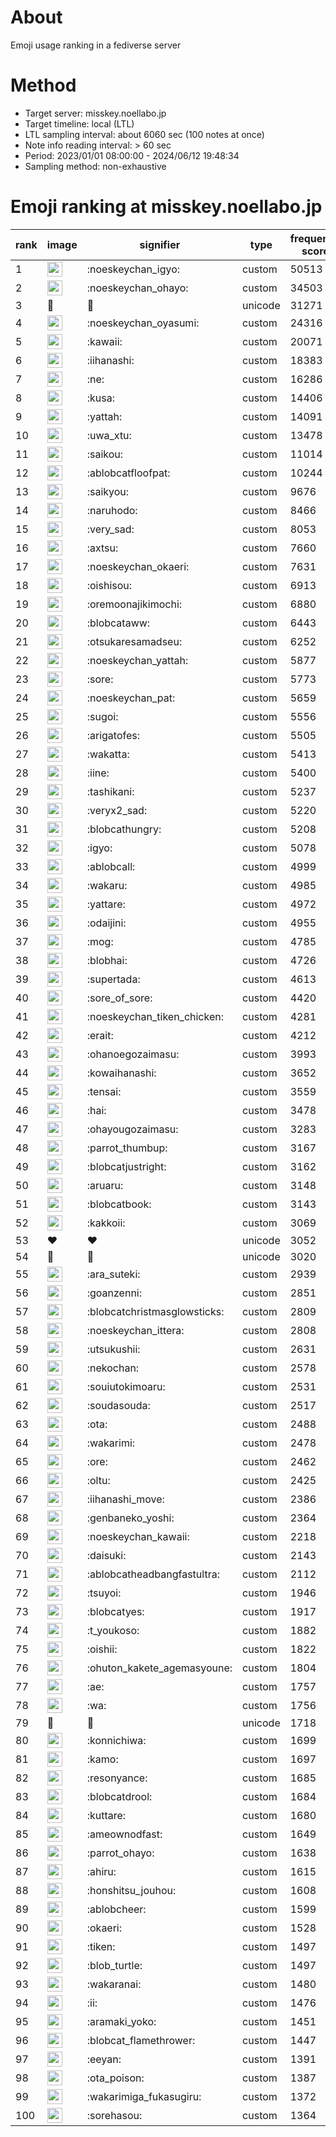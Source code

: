 # About
Emoji usage ranking in a fediverse server

# Method
- Target server: misskey.noellabo.jp
- Target timeline: local (LTL)
- LTL sampling interval: about 6060 sec (100 notes at once)
- Note info reading interval: > 60 sec
- Period: 2023/01/01 08:00:00 - 2024/06/12 19:48:34 
- Sampling method: non-exhaustive

# Emoji ranking at misskey.noellabo.jp

|rank|image|signifier|type|frequency score|
|----|----|----|----|----|
|1|<img height="24" src="https://misskey.noellabo.jp/emoji/noeskeychan_igyo.webp">|:noeskeychan_igyo:|custom|50513|
|2|<img height="24" src="https://misskey.noellabo.jp/emoji/noeskeychan_ohayo.webp">|:noeskeychan_ohayo:|custom|34503|
|3|🎉|🎉|unicode|31271|
|4|<img height="24" src="https://misskey.noellabo.jp/emoji/noeskeychan_oyasumi.webp">|:noeskeychan_oyasumi:|custom|24316|
|5|<img height="24" src="https://misskey.noellabo.jp/emoji/kawaii.webp">|:kawaii:|custom|20071|
|6|<img height="24" src="https://misskey.noellabo.jp/emoji/iihanashi.webp">|:iihanashi:|custom|18383|
|7|<img height="24" src="https://misskey.noellabo.jp/emoji/ne.webp">|:ne:|custom|16286|
|8|<img height="24" src="https://misskey.noellabo.jp/emoji/kusa.webp">|:kusa:|custom|14406|
|9|<img height="24" src="https://misskey.noellabo.jp/emoji/yattah.webp">|:yattah:|custom|14091|
|10|<img height="24" src="https://misskey.noellabo.jp/emoji/uwa_xtu.webp">|:uwa_xtu:|custom|13478|
|11|<img height="24" src="https://misskey.noellabo.jp/emoji/saikou.webp">|:saikou:|custom|11014|
|12|<img height="24" src="https://misskey.noellabo.jp/emoji/ablobcatfloofpat.webp">|:ablobcatfloofpat:|custom|10244|
|13|<img height="24" src="https://misskey.noellabo.jp/emoji/saikyou.webp">|:saikyou:|custom|9676|
|14|<img height="24" src="https://misskey.noellabo.jp/emoji/naruhodo.webp">|:naruhodo:|custom|8466|
|15|<img height="24" src="https://misskey.noellabo.jp/emoji/very_sad.webp">|:very_sad:|custom|8053|
|16|<img height="24" src="https://misskey.noellabo.jp/emoji/axtsu.webp">|:axtsu:|custom|7660|
|17|<img height="24" src="https://misskey.noellabo.jp/emoji/noeskeychan_okaeri.webp">|:noeskeychan_okaeri:|custom|7631|
|18|<img height="24" src="https://misskey.noellabo.jp/emoji/oishisou.webp">|:oishisou:|custom|6913|
|19|<img height="24" src="https://misskey.noellabo.jp/emoji/oremoonajikimochi.webp">|:oremoonajikimochi:|custom|6880|
|20|<img height="24" src="https://misskey.noellabo.jp/emoji/blobcataww.webp">|:blobcataww:|custom|6443|
|21|<img height="24" src="https://misskey.noellabo.jp/emoji/otsukaresamadseu.webp">|:otsukaresamadseu:|custom|6252|
|22|<img height="24" src="https://misskey.noellabo.jp/emoji/noeskeychan_yattah.webp">|:noeskeychan_yattah:|custom|5877|
|23|<img height="24" src="https://misskey.noellabo.jp/emoji/sore.webp">|:sore:|custom|5773|
|24|<img height="24" src="https://misskey.noellabo.jp/emoji/noeskeychan_pat.webp">|:noeskeychan_pat:|custom|5659|
|25|<img height="24" src="https://misskey.noellabo.jp/emoji/sugoi.webp">|:sugoi:|custom|5556|
|26|<img height="24" src="https://misskey.noellabo.jp/emoji/arigatofes.webp">|:arigatofes:|custom|5505|
|27|<img height="24" src="https://misskey.noellabo.jp/emoji/wakatta.webp">|:wakatta:|custom|5413|
|28|<img height="24" src="https://misskey.noellabo.jp/emoji/iine.webp">|:iine:|custom|5400|
|29|<img height="24" src="https://misskey.noellabo.jp/emoji/tashikani.webp">|:tashikani:|custom|5237|
|30|<img height="24" src="https://misskey.noellabo.jp/emoji/veryx2_sad.webp">|:veryx2_sad:|custom|5220|
|31|<img height="24" src="https://misskey.noellabo.jp/emoji/blobcathungry.webp">|:blobcathungry:|custom|5208|
|32|<img height="24" src="https://misskey.noellabo.jp/emoji/igyo.webp">|:igyo:|custom|5078|
|33|<img height="24" src="https://misskey.noellabo.jp/emoji/ablobcall.webp">|:ablobcall:|custom|4999|
|34|<img height="24" src="https://misskey.noellabo.jp/emoji/wakaru.webp">|:wakaru:|custom|4985|
|35|<img height="24" src="https://misskey.noellabo.jp/emoji/yattare.webp">|:yattare:|custom|4972|
|36|<img height="24" src="https://misskey.noellabo.jp/emoji/odaijini.webp">|:odaijini:|custom|4955|
|37|<img height="24" src="https://misskey.noellabo.jp/emoji/mog.webp">|:mog:|custom|4785|
|38|<img height="24" src="https://misskey.noellabo.jp/emoji/blobhai.webp">|:blobhai:|custom|4726|
|39|<img height="24" src="https://misskey.noellabo.jp/emoji/supertada.webp">|:supertada:|custom|4613|
|40|<img height="24" src="https://misskey.noellabo.jp/emoji/sore_of_sore.webp">|:sore_of_sore:|custom|4420|
|41|<img height="24" src="https://misskey.noellabo.jp/emoji/noeskeychan_tiken_chicken.webp">|:noeskeychan_tiken_chicken:|custom|4281|
|42|<img height="24" src="https://misskey.noellabo.jp/emoji/erait.webp">|:erait:|custom|4212|
|43|<img height="24" src="https://misskey.noellabo.jp/emoji/ohanoegozaimasu.webp">|:ohanoegozaimasu:|custom|3993|
|44|<img height="24" src="https://misskey.noellabo.jp/emoji/kowaihanashi.webp">|:kowaihanashi:|custom|3652|
|45|<img height="24" src="https://misskey.noellabo.jp/emoji/tensai.webp">|:tensai:|custom|3559|
|46|<img height="24" src="https://misskey.noellabo.jp/emoji/hai.webp">|:hai:|custom|3478|
|47|<img height="24" src="https://misskey.noellabo.jp/emoji/ohayougozaimasu.webp">|:ohayougozaimasu:|custom|3283|
|48|<img height="24" src="https://misskey.noellabo.jp/emoji/parrot_thumbup.webp">|:parrot_thumbup:|custom|3167|
|49|<img height="24" src="https://misskey.noellabo.jp/emoji/blobcatjustright.webp">|:blobcatjustright:|custom|3162|
|50|<img height="24" src="https://misskey.noellabo.jp/emoji/aruaru.webp">|:aruaru:|custom|3148|
|51|<img height="24" src="https://misskey.noellabo.jp/emoji/blobcatbook.webp">|:blobcatbook:|custom|3143|
|52|<img height="24" src="https://misskey.noellabo.jp/emoji/kakkoii.webp">|:kakkoii:|custom|3069|
|53|❤|❤|unicode|3052|
|54|🍗|🍗|unicode|3020|
|55|<img height="24" src="https://misskey.noellabo.jp/emoji/ara_suteki.webp">|:ara_suteki:|custom|2939|
|56|<img height="24" src="https://misskey.noellabo.jp/emoji/goanzenni.webp">|:goanzenni:|custom|2851|
|57|<img height="24" src="https://misskey.noellabo.jp/emoji/blobcatchristmasglowsticks.webp">|:blobcatchristmasglowsticks:|custom|2809|
|58|<img height="24" src="https://misskey.noellabo.jp/emoji/noeskeychan_ittera.webp">|:noeskeychan_ittera:|custom|2808|
|59|<img height="24" src="https://misskey.noellabo.jp/emoji/utsukushii.webp">|:utsukushii:|custom|2631|
|60|<img height="24" src="https://misskey.noellabo.jp/emoji/nekochan.webp">|:nekochan:|custom|2578|
|61|<img height="24" src="https://misskey.noellabo.jp/emoji/souiutokimoaru.webp">|:souiutokimoaru:|custom|2531|
|62|<img height="24" src="https://misskey.noellabo.jp/emoji/soudasouda.webp">|:soudasouda:|custom|2517|
|63|<img height="24" src="https://misskey.noellabo.jp/emoji/ota.webp">|:ota:|custom|2488|
|64|<img height="24" src="https://misskey.noellabo.jp/emoji/wakarimi.webp">|:wakarimi:|custom|2478|
|65|<img height="24" src="https://misskey.noellabo.jp/emoji/ore.webp">|:ore:|custom|2462|
|66|<img height="24" src="https://misskey.noellabo.jp/emoji/oltu.webp">|:oltu:|custom|2425|
|67|<img height="24" src="https://misskey.noellabo.jp/emoji/iihanashi_move.webp">|:iihanashi_move:|custom|2386|
|68|<img height="24" src="https://misskey.noellabo.jp/emoji/genbaneko_yoshi.webp">|:genbaneko_yoshi:|custom|2364|
|69|<img height="24" src="https://misskey.noellabo.jp/emoji/noeskeychan_kawaii.webp">|:noeskeychan_kawaii:|custom|2218|
|70|<img height="24" src="https://misskey.noellabo.jp/emoji/daisuki.webp">|:daisuki:|custom|2143|
|71|<img height="24" src="https://misskey.noellabo.jp/emoji/ablobcatheadbangfastultra.webp">|:ablobcatheadbangfastultra:|custom|2112|
|72|<img height="24" src="https://misskey.noellabo.jp/emoji/tsuyoi.webp">|:tsuyoi:|custom|1946|
|73|<img height="24" src="https://misskey.noellabo.jp/emoji/blobcatyes.webp">|:blobcatyes:|custom|1917|
|74|<img height="24" src="https://misskey.noellabo.jp/emoji/t_youkoso.webp">|:t_youkoso:|custom|1882|
|75|<img height="24" src="https://misskey.noellabo.jp/emoji/oishii.webp">|:oishii:|custom|1822|
|76|<img height="24" src="https://misskey.noellabo.jp/emoji/ohuton_kakete_agemasyoune.webp">|:ohuton_kakete_agemasyoune:|custom|1804|
|77|<img height="24" src="https://misskey.noellabo.jp/emoji/ae.webp">|:ae:|custom|1757|
|78|<img height="24" src="https://misskey.noellabo.jp/emoji/wa.webp">|:wa:|custom|1756|
|79|👀|👀|unicode|1718|
|80|<img height="24" src="https://misskey.noellabo.jp/emoji/konnichiwa.webp">|:konnichiwa:|custom|1699|
|81|<img height="24" src="https://misskey.noellabo.jp/emoji/kamo.webp">|:kamo:|custom|1697|
|82|<img height="24" src="https://misskey.noellabo.jp/emoji/resonyance.webp">|:resonyance:|custom|1685|
|83|<img height="24" src="https://misskey.noellabo.jp/emoji/blobcatdrool.webp">|:blobcatdrool:|custom|1684|
|84|<img height="24" src="https://misskey.noellabo.jp/emoji/kuttare.webp">|:kuttare:|custom|1680|
|85|<img height="24" src="https://misskey.noellabo.jp/emoji/ameownodfast.webp">|:ameownodfast:|custom|1649|
|86|<img height="24" src="https://misskey.noellabo.jp/emoji/parrot_ohayo.webp">|:parrot_ohayo:|custom|1638|
|87|<img height="24" src="https://misskey.noellabo.jp/emoji/ahiru.webp">|:ahiru:|custom|1615|
|88|<img height="24" src="https://misskey.noellabo.jp/emoji/honshitsu_jouhou.webp">|:honshitsu_jouhou:|custom|1608|
|89|<img height="24" src="https://misskey.noellabo.jp/emoji/ablobcheer.webp">|:ablobcheer:|custom|1599|
|90|<img height="24" src="https://misskey.noellabo.jp/emoji/okaeri.webp">|:okaeri:|custom|1528|
|91|<img height="24" src="https://misskey.noellabo.jp/emoji/tiken.webp">|:tiken:|custom|1497|
|92|<img height="24" src="https://misskey.noellabo.jp/emoji/blob_turtle.webp">|:blob_turtle:|custom|1497|
|93|<img height="24" src="https://misskey.noellabo.jp/emoji/wakaranai.webp">|:wakaranai:|custom|1480|
|94|<img height="24" src="https://misskey.noellabo.jp/emoji/ii.webp">|:ii:|custom|1476|
|95|<img height="24" src="https://misskey.noellabo.jp/emoji/aramaki_yoko.webp">|:aramaki_yoko:|custom|1451|
|96|<img height="24" src="https://misskey.noellabo.jp/emoji/blobcat_flamethrower.webp">|:blobcat_flamethrower:|custom|1447|
|97|<img height="24" src="https://misskey.noellabo.jp/emoji/eeyan.webp">|:eeyan:|custom|1391|
|98|<img height="24" src="https://misskey.noellabo.jp/emoji/ota_poison.webp">|:ota_poison:|custom|1387|
|99|<img height="24" src="https://misskey.noellabo.jp/emoji/wakarimiga_fukasugiru.webp">|:wakarimiga_fukasugiru:|custom|1372|
|100|<img height="24" src="https://misskey.noellabo.jp/emoji/sorehasou.webp">|:sorehasou:|custom|1364|
